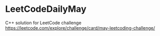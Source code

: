 # LeetCodeDailyMay
C++ solution for LeetCode challenge
https://leetcode.com/explore/challenge/card/may-leetcoding-challenge/